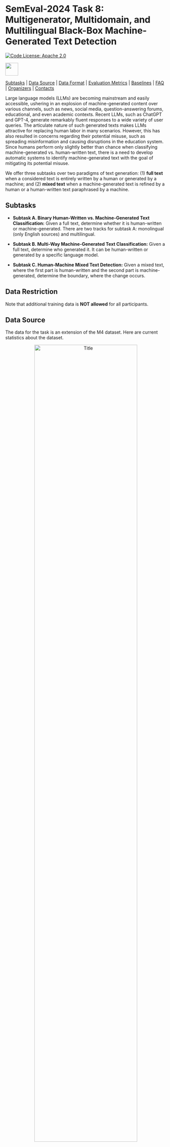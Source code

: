 # SemEval-2024 Task 8: Multigenerator, Multidomain, and Multilingual Black-Box Machine-Generated Text Detection

[![Code License: Apache 2.0](https://img.shields.io/badge/License-Apache_2.0-green.svg)](https://raw.githubusercontent.com/mbzuai-nlp/SemEval2024-task8/subtask_A_and_B/LICENSE)

<p align="left" float="left">
  <img src="images/MBZUAI-logo.png" height="40" />
</p>


[Subtasks](#subtasks) | [Data Source](#data_source) | [Data Format](#data_format) | [Evaluation Metrics](#scorer_and_official_evaluation_metrics) | [Baselines](#baselines) | [FAQ](#faq) | [Organizers](#organizers) | [Contacts](#contacts)

Large language models (LLMs) are becoming mainstream and easily accessible, ushering in an explosion of machine-generated content over various channels, such as news, social media, question-answering forums, educational, and even academic contexts. Recent LLMs, such as ChatGPT and GPT-4, generate remarkably fluent responses to a wide variety of user queries. The articulate nature of such generated texts makes LLMs attractive for replacing human labor in many scenarios. However, this has also resulted in concerns regarding their potential misuse, such as spreading misinformation and causing disruptions in the education system. Since humans perform only slightly better than chance when classifying machine-generated vs. human-written text, there is a need to develop automatic systems to identify machine-generated text with the goal of mitigating its potential misuse. 

We offer three subtasks over two paradigms of text generation: (1) **full text** when a considered text is entirely written by a human or generated by a machine; and (2) **mixed text** when a machine-generated text is refined by a human or a human-written text paraphrased by a machine.

## Subtasks

- **Subtask A. Binary Human-Written vs. Machine-Generated Text Classification:** Given a full text, determine whether it is human-written or machine-generated. There are two tracks for subtask A: monolingual (only English sources) and multilingual.

- **Subtask B. Multi-Way Machine-Generated Text Classification:** Given a full text, determine who generated it. It can be human-written or generated by a specific language model.

- **Subtask C. Human-Machine Mixed Text Detection:** Given a mixed text, where the first part is human-written and the second part is machine-generated, determine the boundary, where the change occurs.

## Data Restriction
Note that additional training data is **NOT allowed** for all participants.

## <a name="data_source"></a>Data Source
The data for the task is an extension of the M4 dataset. Here are current statistics about the dataset.

<p align="center" width="80%">
    <a><img src="images/data_statistics.png" alt="Title" style="width: 80%; min-width: 250px; display: block; margin: auto;"></a>
</p>

The M4 dataset is described in the following [arXiv paper](https://arxiv.org/abs/2305.14902):

```bibtex
@article{wang2023m4,
      title={{M4}: Multi-generator, Multi-domain, and Multi-lingual
                   Black-Box Machine-Generated Text Detection}, 
      author={Yuxia Wang and
              Jonibek Mansurov and
              Petar Ivanov and
              Jinyan Su and
              Artem Shelmanov and
              Akim Tsvigun and
              Chenxi Whitehouse and
              Osama Mohammed Afzal and
              Tarek Mahmoud and
              Alham Fikri Aji and
              Preslav Nakov},
      year={2023},
      journal={arXiv:2305.14902},
      primaryClass={cs.CL}
}
```

## <a name="data_format"></a>Data Format
### Data Download Instructions

To download the dataset for this project, follow these steps:

1. Install the `gdown` package using pip:

```
pip install gdown
````

2. Use `gdown` to download the dataset folders by providing the respective file IDs for each subtask:

| Task          | Google Drive Folder Link                                                                                           | File ID                                        |
|---------------|--------------------------------------------------------------------------------------------------------------------|------------------------------------------------|
| Whole dataset | [Google Drive Folder](https://drive.google.com/drive/folders/14DulzxuH5TDhXtviRVXsH5e2JTY2POLi)            | 14DulzxuH5TDhXtviRVXsH5e2JTY2POLi            |
| Subtask A     | [Google Drive Folder](https://drive.google.com/drive/folders/1CAbb3DjrOPBNm0ozVBfhvrEh9P9rAppc)            | 1CAbb3DjrOPBNm0ozVBfhvrEh9P9rAppc            |
| Subtask B     | [Google Drive Folder](https://drive.google.com/drive/folders/11YeloR2eTXcTzdwI04Z-M2QVvIeQAU6-)            | 11YeloR2eTXcTzdwI04Z-M2QVvIeQAU6-            |
| Subtask C     | [Google Drive Folder](https://drive.google.com/drive/folders/16bRUuoeb_LxnCkcKM-ed6X6K5t_1C6mL)            | 16bRUuoeb_LxnCkcKM-ed6X6K5t_1C6mL            |

```
gdown --folder https://drive.google.com/drive/folders/<file_id>
```
Make sure to replace `<file_id>` with the respective file IDs provided above when running the `gdown` command for the desired dataset.

3. After downloading place the files in their respective subtask folder.


The datasets are JSONL files.
The data is located in the following folders:
* **Subtask A:**
  * Monolingual track:
    * subtaskA/data/subtaskA_train_monolingual.jsonl
    * subtaskA/data/subtaskA_dev_monolingual.jsonl
  * Multilingual track:
    * subtaskA/data/subtaskA_train_multilingual.jsonl
    * subtaskA/data/subtaskA_dev_multilingual.jsonl
* **Subtask B:**
  * subtaskB/data/subtaskB_train.jsonl
  * subtaskB/data/subtaskB_dev.jsonl
* **Subtask C:**
  * subtaskC/data/subtaskC_train.jsonl
  * subtaskC/data/subtaskC_dev.jsonl


### Statistics
| Subtask                     |  #Train |   #Dev  |
|:----------------------------|--------:|--------:|
| Subtask A (monolingual)     | 119,757 |   5,000 |
| Subtask A (multilingual)    | 172,417 |   4,000 |
| Subtask B                   |  71,027 |   3,000 |
| Subtask C                   |   3,649 |     505 | 


### Input Data Format

#### Subtask A:
An object in the JSON format:
```
{
  id -> identifier of the example,
  label -> label (human text: 0, machine text: 1,),
  text -> text generated by a machine or written by a human,
  model -> model that generated the data,
  source -> source (Wikipedia, Wikihow, Peerread, Reddit, Arxiv)  on English or language (Arabic, Russian, Chinese, Indonesian, Urdu, Bulgarian, German)
}
```

#### Subtask B:
An object of the JSON has the following format:
```
{
  id -> identifier of the example,
  label -> label (human: 0, chatGPT: 1, cohere: 2, davinci: 3, bloomz: 4, dolly: 5),
  text -> text generated by machine or written by human,
  model -> model name that generated data,
  source -> source (Wikipedia, Wikihow, Peerread, Reddit, Arxiv) on English
}
```


#### Subtask C:
An object of the JSON has the following format:
```
{
  id -> identifier of the example,
  label -> label (index of the word split by whitespace where change happens),
  text -> text generated by machine or written by human,
}
``` 

### Prediction File Format and Format Checkers

A prediction file must be one single JSONL file for all texts. The entry for each text must include the fields "id" and "label".  

The format checkers verify that your prediction file complies with the expected format. They are located in the ```format_checker``` module in each subtask directory.

#### Subtask A:
```python
python3 subtaskA/format_checker/format_checker.py --pred_files_path=<path_to_your_results_files> 
```

#### Subtask B:
```python
python3 subtaskB/format_checker/format_checker.py --pred_files_path=<path_to_your_results_files> 
```

### Subtask C:
To launch it, please run the following command:
```python
python3 subtaskC/format_checker/format_checker.py --pred_files_path=<path_to_your_results_files> 
```

Note that format checkers can not verify whether the prediction file you submit contains predictions for all test instances because it does not have an access to the test file.

## <a name="scorer_and_official_evaluation_metrics"></a>Scorer and Official Evaluation Metrics

The scorers for the subtasks are located in the ```scorer``` modules in each subtask directory.
The scorer will report the official evaluation metric and other metrics for a given prediction file.

### Subtask A:
The **official evaluation metric** for the Subtask A is **accuracy**. However, the scorer also reports macro-F1 and micro-F1. 

The scorer is run by the following command:
```python
python3 subtaskA/scorer/scorer.py --gold_file_path=<path_to_gold_labels> --pred_file_path=<path_to_your_results_file> 
```

### Subtask B:
The **official evaluation metric** for the Subtask B is **accuracy**. However, the scorer also reports macro-F1 and micro-F1. 

The scorer is run by the following command:
```python
python3 subtaskB/scorer/scorer.py --gold_file_path=<path_to_gold_labels> --pred_file_path=<path_to_your_results_file> 
```

### Subtask C:
The **official evaluation metric** for Subtask C is the **Mean Absolute Error (MAE)**. This metric measures the absolute distance between the predicted word and the actual word where the switch between human and machine occurs.
To launch it, please run the following command:
```python
python3 subtaskC/scorer/scorer.py --gold_file_path=<path_to_gold_labels> --pred_file_path=<path_to_your_results_file> 
```

## <a name="baselines"></a>Baselines

### Task A

Running the Transformer baseline:
 ```
python3 subtaskA/baseline/transformer_baseline.py --train_file_path <path_to_train_file> --test_file_path <path_to_test_file> --prediction_file_path <path_to_save_predictions> --subtask A --model <path_to_model>
 ```

The average results for the monolingual setup across three runs for RoBERTa is 0.74;

The average results for the multilingual setup across three runs for XLM-R is 0.72;

### Task B

Running the Transformer baseline:
 ```
python3 subtaskB/baseline/transformer_baseline.py --train_file_path <path_to_train_file> --test_file_path <path_to_test_file> --prediction_file_path <path_to_save_predictions> --subtask B --model <path_to_model>
 ```
The average results across three runs for RoBERTa is 0.75;

### Task C

Running the Transformer baseline
 ```
bash subtaskC/baseline/run.sh
 ```
The average MAE score across three runs for longformer is: 3.53 ± 0.212

To modify the hyperparameters, please edit the corresponding python command within the run.sh file.

## <a name="faq"></a> FAQ
#### Q: Where should we register for this shared task?
**A:** We will release our CodaLab soon (before 20 Nov), in which we can play around.

#### Q: Should we do all subtasks or just one of them?
**A:** You can choose any tasks in which you are interested. Also, if you just want to do English track, it is also allowed, or if you just want to do multilingual track, it is welcomed.

#### Q: Are all of the deadlines alligned with the dates posted here? https://semeval.github.io/SemEval2024/
**A:** Yes, so far all deadlines are aligned with the https://semeval.github.io/SemEval2024/ , we will make announcement if there are any changes.


#### Q: Could you please tell me what the differences are between our task’s dataset and the M4 dataset? Are they absolutely the same?

**A:** There are mainly three major differences compared to the M4 dataset: 1) task formulation is different, 2) we upsampled human text for data balance; and 3) new and surprising domains, generators and languages will appear in test sets (real test set will not include information about generators, domains and languages).

#### Q: We noticed significant disproportionality between training and development sets. For example Subtask A related to machine-generated texts: the training set does not contain BLOOMz outputs, while the development set contains only them. Could you please clarify the reason for such an intriguing splitting?

**A:** We split in this way because it is more aligned with the real application scenarios where many domains and generators are unseen during training. Besides, such a development set also serves as a hint to participants that totally new domains, generators and languages will be included in the real test sets (real test set will not include information about generators, domains and languages).

#### Q: Whether it is allowed to use additional data?

**A:** It is not allowed to use extra data.

## Organizers

- Yuxia Wang, Mohamed bin Zayed University of Artificial Intelligence
- Alham Fikri Aji, Mohamed bin Zayed University of Artificial Intelligence
- Artem Shelmanov, Mohamed bin Zayed University of Artificial Intelligence
- Akim Tsvigun, Semrush
- Chenxi Whitehouse, Mohamed bin Zayed University of Artificial Intelligence
- Petar Ivanov, Sofia University
- Jonibek Mansurov, Mohamed bin Zayed University of Artificial Intelligence
- Jinyan Su, Mohamed bin Zayed University of Artificial Intelligence
- Tarek Mahmoud, Mohamed bin Zayed University of Artificial Intelligence
- Osama Mohammed Afzal, Mohamed bin Zayed University of Artificial Intelligence
- Toru Sasaki, Technical University Darmstadt
- Thomas Arnold, Technical University Darmstadt
- Iryna Gurevych, Mohamed bin Zayed University of Artificial Intelligence
- Nizar Habash, Mohamed bin Zayed University of Artificial Intelligence
- Preslav Nakov, Mohamed bin Zayed University of Artificial Intelligence

## Contacts

Google group: [https://groups.google.com/g/semeval2024-task8/](https://groups.google.com/g/semeval2024-task8/)  
Email: semeval2024-task8@googlegroups.com
